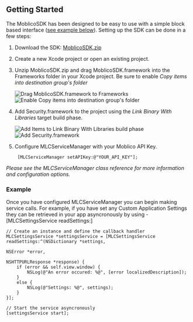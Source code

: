 Getting Started
---------------

The MoblicoSDK has been designed to be easy to use with a simple block based interface ([see example below](#example)). Setting up the SDK can be done in a few steps:

1. Download the SDK: [MoblicoSDK.zip](http://developer.moblico.com/sdks/ios/MoblicoSDK.zip)
2. Create a new Xcode project or open an existing project.
3. Unzip MoblicoSDK.zip and drag MoblicoSDK.framework into the Frameworks folder in your Xcode project. Be sure to enable _Copy items into destination group's folder_

	<img src="http://developer.moblico.com/sdks/ios/docs/docs/images/DragSDK2.png" alt="Drag MoblicoSDK.framework to Frameworks" title="Drag MoblicoSDK.framework">
	
	<img src="http://developer.moblico.com/sdks/ios/docs/docs/images/Copy2.png" alt="Enable Copy items into destination group's folder" title="Enable Copy">
4. Add Security.framework to the project using the _Link Binary With Libraries_ target build phase.

	<img src="http://developer.moblico.com/sdks/ios/docs/docs/images/AddItems2.png" alt="Add Items to Link Binary With Libraries build phase" title="Add Items">
	
	<img src="http://developer.moblico.com/sdks/ios/docs/docs/images/OK2.png" alt="Add Security.framework" title="Add Security.framework">
5. Configure MLCServiceManager with your Moblico API Key.

	    [MLCServiceManager setAPIKey:@"YOUR_API_KEY"];

_Please see the MLCServiceManager class reference for more information and configuration options._

### <a id="example"></a>Example


Once you have configured MLCServiceManager you can begin making service calls. For example, if you have set any Custom Application Settings they can be retrieved in your app asyncronously by using  -[MLCSettingsService readSettings:]

	// Create an instance and define the callback handler
	MLCSettingsService *settingsService = [MLCSettingsService readSettings:^(NSDictionary *settings,
                                                                             NSError *error,
                                                                             NSHTTPURLResponse *response) {
		if (error && self.view.window) {
			NSLog(@"An error occured: %@", [error localizedDescription]);
		}
		else {
			NSLog(@"Settings: %@", settings);
		}
	}];
	
	// Start the service asyncronously
	[settingsService start];